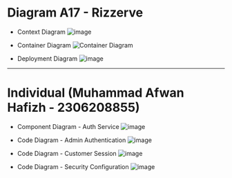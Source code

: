# Diagram A17 - Rizzerve
- Context Diagram
![image](https://github.com/user-attachments/assets/ffed3051-0812-4910-a090-19e41b8d4acb)

- Container Diagram
![Container Diagram]()

- Deployment Diagram
![image](https://github.com/user-attachments/assets/75a0c6ba-38e4-462c-a6a7-1af14d18560c)

---

# Individual (Muhammad Afwan Hafizh - 2306208855)
- Component Diagram - Auth Service
![image](https://github.com/user-attachments/assets/0bc44b2b-9603-4349-a3aa-83c518ee3332)

- Code Diagram - Admin Authentication
![image](https://github.com/user-attachments/assets/73b9f8a4-14c7-43d0-b96e-8fc044211389)

- Code Diagram - Customer Session
![image](https://github.com/user-attachments/assets/d334907c-2319-48d7-95db-6fc2e60927e8)

- Code Diagram - Security Configuration
![image](https://github.com/user-attachments/assets/8b0fbbe7-9c9e-4534-a9d0-9b445d7b3534)
